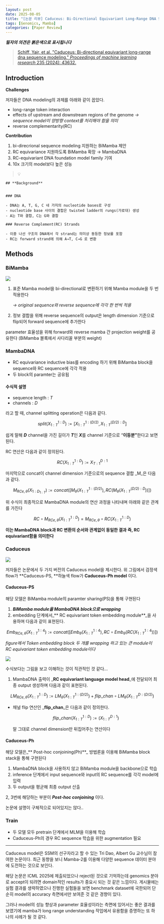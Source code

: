 ```yaml
---
layout: post
date: 2025-08-05
title: "[논문 리뷰] Caduceus: Bi-Directional Equivariant Long-Range DNA Sequence Modeling"
tags: [Genomics, Mamba]
categories: [Paper Review]
---
```


<span class="notion-red">_**필자의 의견은 붉은색으로 표시됩니다**_</span>


> [Schiff, Yair, et al. "Caduceus: Bi-directional equivariant long-range dna sequence modeling." ](https://pmc.ncbi.nlm.nih.gov/articles/PMC12189541/)[_Proceedings of machine learning research_](https://pmc.ncbi.nlm.nih.gov/articles/PMC12189541/)[ 235 (2024): 43632.](https://pmc.ncbi.nlm.nih.gov/articles/PMC12189541/)



## Introduction


**Challenges**


저자들은 DNA modeling의 과제를 아래와 같이 꼽았다.

- long-range token interaction
- effects of upstream and downstream regions of the genome 
_→ sequence model이 양방향 context를 처리해야 함을 의미_
- reverse complementarity(RC)

**Contribution**

1. bi-direcrional sequence modeling 지원하는 BiMamba 제안
1. RC equivariance 지원하도록 BiMamba 확장 → MambaDNA
1. RC-equivariant DNA foundation model family 기여
1. 10x 크기의 model보다 높은 성능

> 💡 


	## **Background**


	### DNA

	- DNA는 A, T, G, C 네 가지의 nucleotide bases로 구성
	- nucleotide base 사이의 결합은 twisted ladder의 rungs(가로대) 생성
	- A는 T와 결합, C는 G와 결합

	### Reverse Complement(RC) Strands

	- 이중 나선 구조의 DNA에서 각 strand는 의미상 동등한 정보를 포함
	- RC는 forward strand에 의해 A→T, C→G 로 변환


## Methods



### BiMamba


![](https://prod-files-secure.s3.us-west-2.amazonaws.com/542b861c-36a8-4051-84e5-8804b6728dba/2c247d59-7815-4980-99f0-8f0d21f445a7/image.png?X-Amz-Algorithm=AWS4-HMAC-SHA256&X-Amz-Content-Sha256=UNSIGNED-PAYLOAD&X-Amz-Credential=ASIAZI2LB466RVBBYBYQ%2F20250903%2Fus-west-2%2Fs3%2Faws4_request&X-Amz-Date=20250903T180124Z&X-Amz-Expires=3600&X-Amz-Security-Token=IQoJb3JpZ2luX2VjEOH%2F%2F%2F%2F%2F%2F%2F%2F%2F%2FwEaCXVzLXdlc3QtMiJHMEUCIQCbwJfueWxO%2FezSEKCVlTqUO9RJFqJfrYRsLn%2BMKmtgOAIgFJUk1u%2BM6ywkGa1UshTuoZrMU7pTW34pxUnfGK6JSi4q%2FwMIShAAGgw2Mzc0MjMxODM4MDUiDB%2Bgkr7yKbQSq6piLCrcA02kyXXP4RfbE2qXZmP5TgE65%2FtWkJpUOBCaRL9Yci7VQTHWP50CjNQ6VjnAiOVE1Rz0b6%2Fm4AsIw837ec7q74mouV100iineYMIw5RAVUy6I2BbAxjkx8xWdGwQSfSrTJMCCdCNJ0Uigh27FxI9aJ1PkplczXf7DNv65O92pk40oD0r0EY9EAPRYIjRGZ7ac%2BKUSKvHYtcKPIZR3lkwn9ysCysx7R63qG59t1i7UcCuAJOoUuGmPQm1PMxAPCt852i1AUXTHFw2WkCE66gtyAHC5w7qOBxergtXNN1zHL476DkYBm6NzXydFvEULhKi0wVITY%2BAKoUvwBuZl0UqZqj8BQV2M2VecdpklVOZnTO2XCEuOHjXYRNdReU7e1a0z8AZZp8S2KJmh33wvVPKGneE%2B4nS03TiNzQIAjvH%2FA86yuuN8crYSus6BHStGyjBTo4tsZbvuN8ERUNckYWnmViiD1lSZVD4byDud6oO7S9lZuBuqczO%2BGLLUYmTJuTr83vV5jNHHP9IABTuO5zeG%2BRYOPlmTdJYpznEibVhex3%2BhnFyUkGeVUxSEJ6Nu5XHXm4p%2FovhaFgrWErrGbRRKoAgPJ2fpOzDWITpO2jhTeuZfKKyzdmlVNKZAvV4MOHq4cUGOqUBaTOWU00zMoX%2FtqxPCfHqzPetmhncYbObs8jelRycWnENC7gRPxbahHfHz563AceOwhvbT8V2XQG1oFPQSgdW0ztuO0KVDZW%2B9wTXRGSxht2IjpeEd0Zi%2FQQr8YL0JWChuV82BY92iHihd8zu2e0EPQ9r9sjAgTFkNf3J98WOzbvbnjyNK55jh28i9lO3KPf4lklcA9N7FxAiUGw2emDkIdbl%2FLC4&X-Amz-Signature=a581e036194ff48a710c9ab9e8c25af21e97d261efbf96e25ee3dfb14a6e3e9f&X-Amz-SignedHeaders=host&x-amz-checksum-mode=ENABLED&x-id=GetObject)

1. 표준 Mamba model을 bi-directional로 변환하기 위해 Mamba module을 두 번 적용한다

	_→ original sequence와 reverse sequence에 각각 한 번씩 적용_

1. 정보 결합을 위해 reverse sequence의 output은 length dimension 기준으로 flip되어 forward sequence에 추가한다

parameter 효율성을 위해 forward와 reverse mamba 간 projection weight를 공유한다 (BiMamba 블록에서 사다리꼴 부분의 weight)



### MambaDNA

- RC equivariance inductive bias를 encoding 하기 위해 BiMamba block을 sequence와 RC sequence에 각각 적용
- 두 block의 paramter는 공유됨


#### 수식적 설명

- sequence length : _T_
- channels : _D_

라고 할 때,  channel splitting operation은 다음과 같다.


$$
split(X^{1:D}_{1:T}):=[X^{1:(D/2)}_{1:T},X^{(D/2):D}_{1:T}]
$$


<span class="notion-red">쉽게 말해 </span><span class="notion-red">_**D**_</span><span class="notion-red"> channel을 가진 길이가 </span><span class="notion-red">_**T**_</span><span class="notion-red">인 </span><span class="notion-red">_**X**_</span><span class="notion-red">를 channel 기준으로 “</span><span class="notion-red">**이등분”**</span><span class="notion-red">한다고 보면 된다.</span>


RC 연산은 다음과 같이 정의된다.


$$
RC(X^{1:D}_{1:T}):=X^{D:1}_{T:1}
$$


마지막으로 concat이 channel dimension 기준으로의 sequence 결합 _M_은 다음과 같다.


$$
M_{RCe,\theta}(X_{1:D_{1:T}}):=concat([M_{\theta}(X^{1:(D/2)}_{1:T}),RC(M_{\theta}(X^{(D/2):D}_{1:T}))])
$$


위 수식이 최종적으로 MambaDNA module의 연산 과정을 나타내며 아래와 같은 관계를 가진다


$$
RC\circ M_{RCe,\theta}(X^{1:D}_{1:T}) = M_{RCe,\theta} \circ RC(X^{1:D}_{1:T})
$$


**이는 MambaDNA block과 RC 변환의 순서와 관계없이 동일한 결과 즉, RC equivariant함을 의미한다**



### Caduceus


![](https://prod-files-secure.s3.us-west-2.amazonaws.com/542b861c-36a8-4051-84e5-8804b6728dba/f94a60d7-8145-473b-aef9-7c68d3ec604a/image.png?X-Amz-Algorithm=AWS4-HMAC-SHA256&X-Amz-Content-Sha256=UNSIGNED-PAYLOAD&X-Amz-Credential=ASIAZI2LB466RVBBYBYQ%2F20250903%2Fus-west-2%2Fs3%2Faws4_request&X-Amz-Date=20250903T180124Z&X-Amz-Expires=3600&X-Amz-Security-Token=IQoJb3JpZ2luX2VjEOH%2F%2F%2F%2F%2F%2F%2F%2F%2F%2FwEaCXVzLXdlc3QtMiJHMEUCIQCbwJfueWxO%2FezSEKCVlTqUO9RJFqJfrYRsLn%2BMKmtgOAIgFJUk1u%2BM6ywkGa1UshTuoZrMU7pTW34pxUnfGK6JSi4q%2FwMIShAAGgw2Mzc0MjMxODM4MDUiDB%2Bgkr7yKbQSq6piLCrcA02kyXXP4RfbE2qXZmP5TgE65%2FtWkJpUOBCaRL9Yci7VQTHWP50CjNQ6VjnAiOVE1Rz0b6%2Fm4AsIw837ec7q74mouV100iineYMIw5RAVUy6I2BbAxjkx8xWdGwQSfSrTJMCCdCNJ0Uigh27FxI9aJ1PkplczXf7DNv65O92pk40oD0r0EY9EAPRYIjRGZ7ac%2BKUSKvHYtcKPIZR3lkwn9ysCysx7R63qG59t1i7UcCuAJOoUuGmPQm1PMxAPCt852i1AUXTHFw2WkCE66gtyAHC5w7qOBxergtXNN1zHL476DkYBm6NzXydFvEULhKi0wVITY%2BAKoUvwBuZl0UqZqj8BQV2M2VecdpklVOZnTO2XCEuOHjXYRNdReU7e1a0z8AZZp8S2KJmh33wvVPKGneE%2B4nS03TiNzQIAjvH%2FA86yuuN8crYSus6BHStGyjBTo4tsZbvuN8ERUNckYWnmViiD1lSZVD4byDud6oO7S9lZuBuqczO%2BGLLUYmTJuTr83vV5jNHHP9IABTuO5zeG%2BRYOPlmTdJYpznEibVhex3%2BhnFyUkGeVUxSEJ6Nu5XHXm4p%2FovhaFgrWErrGbRRKoAgPJ2fpOzDWITpO2jhTeuZfKKyzdmlVNKZAvV4MOHq4cUGOqUBaTOWU00zMoX%2FtqxPCfHqzPetmhncYbObs8jelRycWnENC7gRPxbahHfHz563AceOwhvbT8V2XQG1oFPQSgdW0ztuO0KVDZW%2B9wTXRGSxht2IjpeEd0Zi%2FQQr8YL0JWChuV82BY92iHihd8zu2e0EPQ9r9sjAgTFkNf3J98WOzbvbnjyNK55jh28i9lO3KPf4lklcA9N7FxAiUGw2emDkIdbl%2FLC4&X-Amz-Signature=a33c90b7b1e7734e069f4e978548e300c01d7ae920cc9b91d1057aa68b3bb929&X-Amz-SignedHeaders=host&x-amz-checksum-mode=ENABLED&x-id=GetObject)


저자들은 논문에서 두 가지 버전의 Caduceus model을 제시한다. 위 그림에서 검정색 flow가 **Caduceus-PS, **하늘색 flow가 **Caduceus-Ph model** 이다.



#### Caduceus-PS


해당 모델은 BiMamba module의 paramter sharing(PS)을 통해 구현된다

1. _**BiMamba module을 MambaDNA block으로 wrapping**_
1. embedding 단계에서_** RC equivariant token embedding module**_을 사용하며 다음과 같이 표현된다.

$$
Emb_{RCe,\theta}(X^{1:4}_{1:T}):=concat([Emb_{\theta}(X^{1:4}_{1:T}),RC \circ Emb_{\theta}(RC(X^{1:4}_{1:T}))])
$$


_figure에서 Token embedding block 두 개를 wrapping 하고 있는 큰 module이 RC equivariant token embedding module이다_


![](https://prod-files-secure.s3.us-west-2.amazonaws.com/542b861c-36a8-4051-84e5-8804b6728dba/b175e4da-71eb-4e91-8c23-a06dabe673c9/image.png?X-Amz-Algorithm=AWS4-HMAC-SHA256&X-Amz-Content-Sha256=UNSIGNED-PAYLOAD&X-Amz-Credential=ASIAZI2LB466RVBBYBYQ%2F20250903%2Fus-west-2%2Fs3%2Faws4_request&X-Amz-Date=20250903T180124Z&X-Amz-Expires=3600&X-Amz-Security-Token=IQoJb3JpZ2luX2VjEOH%2F%2F%2F%2F%2F%2F%2F%2F%2F%2FwEaCXVzLXdlc3QtMiJHMEUCIQCbwJfueWxO%2FezSEKCVlTqUO9RJFqJfrYRsLn%2BMKmtgOAIgFJUk1u%2BM6ywkGa1UshTuoZrMU7pTW34pxUnfGK6JSi4q%2FwMIShAAGgw2Mzc0MjMxODM4MDUiDB%2Bgkr7yKbQSq6piLCrcA02kyXXP4RfbE2qXZmP5TgE65%2FtWkJpUOBCaRL9Yci7VQTHWP50CjNQ6VjnAiOVE1Rz0b6%2Fm4AsIw837ec7q74mouV100iineYMIw5RAVUy6I2BbAxjkx8xWdGwQSfSrTJMCCdCNJ0Uigh27FxI9aJ1PkplczXf7DNv65O92pk40oD0r0EY9EAPRYIjRGZ7ac%2BKUSKvHYtcKPIZR3lkwn9ysCysx7R63qG59t1i7UcCuAJOoUuGmPQm1PMxAPCt852i1AUXTHFw2WkCE66gtyAHC5w7qOBxergtXNN1zHL476DkYBm6NzXydFvEULhKi0wVITY%2BAKoUvwBuZl0UqZqj8BQV2M2VecdpklVOZnTO2XCEuOHjXYRNdReU7e1a0z8AZZp8S2KJmh33wvVPKGneE%2B4nS03TiNzQIAjvH%2FA86yuuN8crYSus6BHStGyjBTo4tsZbvuN8ERUNckYWnmViiD1lSZVD4byDud6oO7S9lZuBuqczO%2BGLLUYmTJuTr83vV5jNHHP9IABTuO5zeG%2BRYOPlmTdJYpznEibVhex3%2BhnFyUkGeVUxSEJ6Nu5XHXm4p%2FovhaFgrWErrGbRRKoAgPJ2fpOzDWITpO2jhTeuZfKKyzdmlVNKZAvV4MOHq4cUGOqUBaTOWU00zMoX%2FtqxPCfHqzPetmhncYbObs8jelRycWnENC7gRPxbahHfHz563AceOwhvbT8V2XQG1oFPQSgdW0ztuO0KVDZW%2B9wTXRGSxht2IjpeEd0Zi%2FQQr8YL0JWChuV82BY92iHihd8zu2e0EPQ9r9sjAgTFkNf3J98WOzbvbnjyNK55jh28i9lO3KPf4lklcA9N7FxAiUGw2emDkIdbl%2FLC4&X-Amz-Signature=916f16e7c1a372e56a79ca95d47d5be74801d657f1febd1080032ed1d0e56d3e&X-Amz-SignedHeaders=host&x-amz-checksum-mode=ENABLED&x-id=GetObject)


<span class="notion-red">수식보다는 그림을 보고 이해하는 것이 직관적인 것 같다…</span>

1. MambaDNA 출력이 _**RC equivariant language model head**_에 전달되어 최종 output 생성하며 다음과 같이 표현된다.

$$
LM_{RCe,\theta}(X^{1:D}_{1:T}):= LM_{\theta}(X^{1:(D/2)}_{1:T})+flip\_chan\circ LM_{\theta}(X^{D:(D/2)}_{1:T})
$$

- 채널 flip 연산인 _**flip\_chan**_은 다음과 같이 정의한다.

	$$
	flip\_chan(X^{1:D}_{1:T}):=(X^{D:1}_{1:T})
	$$


	말 그대로 channel dimension만 뒤집어주는 연산이다



#### Caduceus-Ph


해당 모델은_** Post-hoc conjoining(Ph)**_ 방법론을 이용해 BiMamba block stack을 통해 구현된다

1. MambaDNA block을 사용하지 않고 BiMamba module을 backbone으로 학습
1. inference 단계에서 input sequence와 input의 RC sequence를 각각 model에 입력
1. 두 output을 평균해 최종 output 산출

2, 3번에 해당하는 부분이 _**Post-hoc conjoining**_ 이다.


<span class="notion-red">논문에 설명이 구체적으로 되어있지는 않다..</span>



### Train

- 두 모델 모두 pretrain 단계에서 MLM을 이용해 학습
- Caduceus-Ph의 경우 RC sequence 학습을 위한 augmentation 필요

---


<span class="notion-red">Caduceus model은 SSM의 선구자라고 할 수 있는 Tri Dao, Albert Gu 교수님이 참여한 논문이다. 최근 동향을 보니 Mamba-2를 이용해 다양한 sequence 데이터 분야에 도전하는 것으로 보인다.</span>


<span class="notion-red">해당 논문은 ICML 2025에 제출되었으나 reject된 것으로 기억하는데 genomics 분야로 accept이 되려면 domain적인 results가 중요시 되는 것 같은 느낌이다. 게시물에는 실험 결과를 생략하였으나 진행한 실험들을 보면 benchmark dataset에 국한되어 단순히 model의 accuracy 측면에서만 보여준 것 같은 경향이 있다.</span>


<span class="notion-red">그러나 model의 성능 향상과 parameter 효율성이라는 측면에 있어서는 좋은 결과를 보였기에 mamba가 long range understanding 작업에서 유용함을 증명하는 또 하나의 사례가 될 것 같다.</span>

